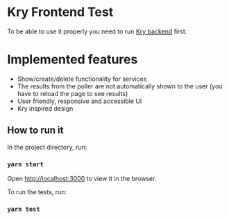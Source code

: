 # Kry Frontend Test

To be able to use it properly you need to run [Kry backend](https://github.com/mndemirag/kry-backend) first.

# Implemented features

- Show/create/delete functionality for services
- The results from the poller are not automatically shown to the user (you have to reload the page to see results)
- User friendly, responsive and accessible UI
- Kry inspired design

## How to run it

In the project directory, run:

### `yarn start`

Open [http://localhost:3000](http://localhost:3000) to view it in the browser.

To run the tests, run:

### `yarn test`
